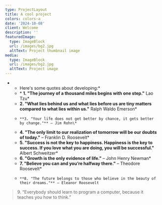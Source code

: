```yaml
---
type: ProjectLayout
title: A cool project
colors: colors-a
date: '2024-10-08'
client: Welcome
description: ''
featuredImage:
  type: ImageBlock
  url: /images/bg2.jpg
  altText: Project thumbnail image
media:
  type: ImageBlock
  url: /images/bg2.jpg
  altText: Project image
---
```

*
    *   Here's some quotes about developing:\*
    *   \* **1. "The journey of a thousand miles begins with one step."** Lao Tzu\*  
    *    **2. "What lies behind us and what lies before us are tiny matters compared to what lies within us."** Ralph Waldo Emerson\* 
    *     **3. "Your life does not get better by chance, it gets better by change."** – Jim Rohn\*  
    *    **4. "The only limit to our realization of tomorrow will be our doubts of today."** – Franklin D. Roosevelt\*  
    *    **5. "Success is not the key to happiness. Happiness is the key to success. If you love what you are doing, you will be successful."** Albert Schweitzer\*  
    *    **6. "Growth is the only evidence of life."** – John Henry Newman\*   
    *   **7. "Believe you can and you’re halfway there."** – Theodore Roosevelt\* 
    *     **8. "The future belongs to those who believe in the beauty of their dreams."** – Eleanor Roosevelt

> 9\. “Everybody should learn to program a computer, because it teaches you how to think.”

